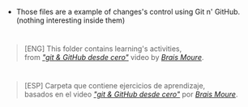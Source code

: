 * Those files are a example of changes's control using Git n' GitHub.  
  (nothing interesting inside them)
#
> [ENG] This folder contains learning's activities,  
> from _["git & GitHub desde cero"](https://youtu.be/3GymExBkKjE?si=1xdrhtiIrWGbWhD7)_ video by _[Brais Moure](https://github.com/mouredev)_.
#

#
> [ESP] Carpeta que contiene ejercicios de aprendizaje,  
> basados en el video _["git & GitHub desde cero"](https://youtu.be/3GymExBkKjE?si=1xdrhtiIrWGbWhD7)_ por _[Brais Moure](https://github.com/mouredev)_.
#

